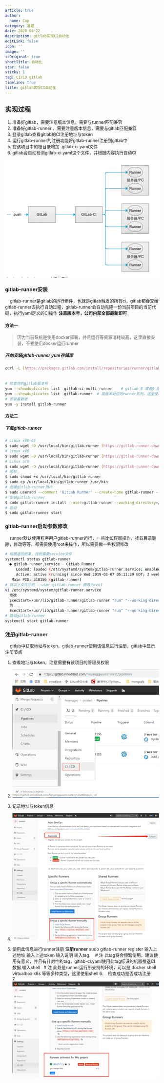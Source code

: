 ```yaml
---
article: true
author:
  name: Cap
category: 基建
date: 2020-06-22
description: gitlab实现CI自动化
editLink: false
icon: ''
image: ''
isOriginal: true
shortTitle: 自动化
star: false
sticky: 1
tag: CI/CD gitlab
timeline: true
title: gitlab实现CI自动化
---
```





## 实现过程

1. 准备好gitlab，需要注意版本信息，需要与runner匹配兼容
2. 准备好gitlab-runner ，需要注意版本信息，需要与gitlab匹配兼容
3. 登录gitlab查看gitlab的CI注册地址与token
4. 运行gitlab-runner的注册功能将gitlab-runner注册到gitlab中
5. 在该项目中的根目录增加 .gitlab-ci.yaml文件
6. gitlab会自动检测gitlab-ci.yaml这个文件，并根据内容执行自动CI

![123](/assets/images/CLI/1592821714718-521138eb-2782-4eb9-b9f5-2454126ea0b9.png#width=888)

### gitlab-runner安装

    gitlab-runner是gitlab的运行组件，也就是gitlab触发的所有ci，gitlab都会交给gitlab-runner去执行自动过程，gitlab-runner会自动克隆一份当前项目的当前代码，执行yaml定义的CI操作
**注意版本号，公司内部全部最新即可**

#### 方法一

> 因为当前系统是使用docker部署，并且运行等资源消耗较高，这里直接安装，不要使用docker运行runner

##### 开始安装gitlab-runner yum存储库

```bash
curl -L [https://packages.gitlab.com/install/repositories/runner/gitlab-runner/script.rpm.sh](https://packages.gitlab.com/install/repositories/runner/gitlab-runner/script.rpm.sh) | sudo bash


# 检查你的gitlab版本号
yum --showduplicates list  gitlab-ci-multi-runner    # gitlab 8 或者9 版本对应的版本系列
yum --showduplicates list  gitlab-runner  # 高版本对应的runner系列，这里使用这个即可
# 安装最新版
yum -y install gitlab-runner
```

#### 方法二

##### 下载gitlab-runner

```bash
# Linux x86-64
$ sudo wget -O /usr/local/bin/gitlab-runner [https://gitlab-runner-downloads.s3.amazonaws.com/latest/binaries/gitlab-runner-linux-amd64](https://gitlab-runner-downloads.s3.amazonaws.com/latest/binaries/gitlab-runner-linux-amd64)
# Linux x86
$ sudo wget -O /usr/local/bin/gitlab-runner [https://gitlab-runner-downloads.s3.amazonaws.com/latest/binaries/gitlab-runner-linux-386](https://gitlab-runner-downloads.s3.amazonaws.com/latest/binaries/gitlab-runner-linux-386)
# Linux arm
$ sudo wget -O /usr/local/bin/gitlab-runner [https://gitlab-runner-downloads.s3.amazonaws.com/latest/binaries/gitlab-runner-linux-arm](https://gitlab-runner-downloads.s3.amazonaws.com/latest/binaries/gitlab-runner-linux-arm)
# 授权
$ sudo chmod +x /usr/local/bin/gitlab-runner
$ sudo cp /usr/local/bin/gitlab-runner /usr/bin
# 创建gitlab-runner用户
$ sudo useradd --comment 'GitLab Runner' --create-home gitlab-runner --shell /bin/bash
# 安装gitlab-runner
$ sudo gitlab-runner install --user=gitlab-runner --working-directory=/home/gitlab-runner
# 启动
$ sudo gitlab-runner start
```

### gitlab-runner启动参数修改

    runner默认使用程序用户gitlab-runner运行，一些比如容器操作，挂载目录删除，修改等等，都需要使用root来操作，所以需要做一些权限修改

```bash
# 根据返回结果，找到需要service文件
systemctl status gitlab-runner
  ● gitlab-runner.service - GitLab Runner
     Loaded: loaded (/etc/systemd/system/gitlab-runner.service; enabled; vendor preset: disabled)   # 注意这一行
     Active: active (running) since Wed 2019-08-07 05:11:29 EDT; 2 weeks 5 days ago
   Main PID: 310156 (gitlab-runner)
# 将以上文件中的 --user gitlab-runner 修改为root
vi /etc/systemd/system/gitlab-runner.service 
  修改
  ExecStart=/usr/lib/gitlab-runner/gitlab-runner "run" "--working-directory" "/home/gitlab-runner" "--config" "/etc/gitlab-runner/config.toml" "--service" "gitlab-runner" "--syslog" "--user" "gitlab-runner"
  为
  ExecStart=/usr/lib/gitlab-runner/gitlab-runner "run" "--working-directory" "/home/gitlab-runner" "--config" "/etc/gitlab-runner/config.toml" "--service" "gitlab-runner" "--syslog" "--user" "root"
# 启动gitlab-runner
systemctl start gitlab-runner
```

### 注册gitlab-runner

    gitlab中获取地址与token，gitlab-runner使用该信息进行注册，gitlab中显示注册节点

1. 查看地址与token，注意需要有该项目的管理员权限

2. ![33](/assets/images/CLI/1592821714838-2df4f723-224b-43d4-8e7f-95ff996fa376.png#)

3. 记录地址与token信息

4. ![22](/assets/images/CLI/1592821714985-e0570af1-ec3c-49ec-b588-154b237e80ee.png#)

5. 使用此信息进行runner注册
**注册runner**
sudo gitlab-runner register
输入上述地址
输入上述token
输入说明
输入tag     # 注 此tag将会频繁使用，建议使用有意义，并且有针对性的tag，gitlab-ci.yaml使用此tag标识的机器推送CI数据
输入shell   # 注 此处是runner运行所支持的环境，可以是 docker shell virtualbox k8s 等等多种类型，这里使用shell
6.    检查成功是否成功注册
7.    ![11](/assets/images/CLI/1592821715227-63ec4bda-4aab-4e80-8ee2-241462f6f6c8.png#)
